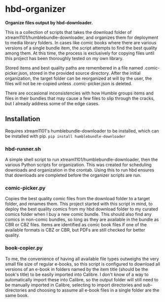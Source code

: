 # hbd-organizer

**Organize files output by hbd-downloader.**

This is a collection of scripts that takes the download folder of xtream1101/humblebundle-downloader, and organizes them for deployment to media library folders. In cases like comic books where there are various versions of a single bundle item, the script attempts to find the best quality among them. At this time, the process is exclusively for copying files until this project has been thoroughly tested on my own library.

Stored items and best quality paths are remembered in a file named .comic-picker.json, stored in the provided source directory.
After the initial organization, the target folder can be reorganized at will by the user, the files will not be re-copied unless .comic-picker.json is deleted.

There are occasional inconsistencies with how Humble groups items and files in their bundles that may cause a few files to slip through the cracks, but I already address some of the edge cases.

## Installation
Requires xtream1101's humblebundle-downloader to be installed, which can be installed with pip.
```pip install humblebundle-downloader```

### hbd-runner.sh

A simple shell script to run xtream1101/humblebundle-downloader, then the various Python scripts for organization. This was created for scheduling downloads and organization in the crontab. Using this to run hbd ensures that downloads are completed before the organizer scripts are run.

### comic-picker.py
Copies the best quality comic files from the download folder to a target folder, and renames them.
This project started with this script in mind, to deploy the best quality comics from my hbd download folder to my curated comics folder when I buy a new comic bundle.
This should also find any comics in non-comic bundles, so long as they are available in the bundle as CBR or CBZ files. Items are identified as comic book files if one of the available formats is CBZ or CBR, but PDFs are still checked for better quality.

### book-copier.py
To me, the convenience of having all available file types outweighs the very small file size of regular e-books, so this script is configured to download all versions of an e-book in folders named by the item title (should be the book's title) to be easily imported into Calibre. I don't know of a way to automatically import these into Calibre, so the output folder will still need to be manually imported in Calibre, selecting to import directories and sub-directories and choosing to assume all e-book files in a single folder are the same book.
